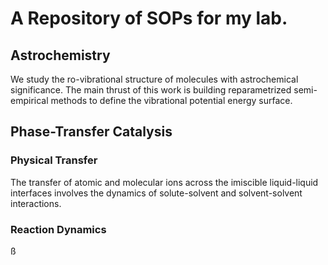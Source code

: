 # A Repository of SOPs for my lab. 


## Astrochemistry
  We study the ro-vibrational structure of molecules with astrochemical significance.  The main thrust of this work is building reparametrized semi-empirical methods to define the vibrational potential energy surface.  
## Phase-Transfer Catalysis

### Physical Transfer
  The transfer of atomic and molecular ions across the imiscible liquid-liquid interfaces involves the dynamics of solute-solvent and solvent-solvent interactions.  
### Reaction Dynamics

ß
